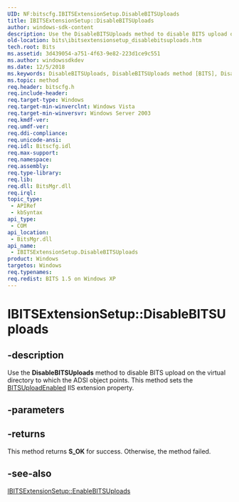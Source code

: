 ```yaml
---
UID: NF:bitscfg.IBITSExtensionSetup.DisableBITSUploads
title: IBITSExtensionSetup::DisableBITSUploads
author: windows-sdk-content
description: Use the DisableBITSUploads method to disable BITS upload on the virtual directory to which the ADSI object points. This method sets the BITSUploadEnabled IIS extension property.
old-location: bits\ibitsextensionsetup_disablebitsuploads.htm
tech.root: Bits
ms.assetid: 3d439054-a751-4f63-9e82-223d1ce9c551
ms.author: windowssdkdev
ms.date: 12/5/2018
ms.keywords: DisableBITSUploads, DisableBITSUploads method [BITS], DisableBITSUploads method [BITS],IBITSExtensionSetup interface, IBITSExtensionSetup interface [BITS],DisableBITSUploads method, IBITSExtensionSetup.DisableBITSUploads, IBITSExtensionSetup::DisableBITSUploads, _drz_ibitsextensionsetup_disablebitsuploads, bits.ibitsextensionsetup_disablebitsuploads, bitscfg/IBITSExtensionSetup::DisableBITSUploads
ms.topic: method
req.header: bitscfg.h
req.include-header: 
req.target-type: Windows
req.target-min-winverclnt: Windows Vista
req.target-min-winversvr: Windows Server 2003
req.kmdf-ver: 
req.umdf-ver: 
req.ddi-compliance: 
req.unicode-ansi: 
req.idl: Bitscfg.idl
req.max-support: 
req.namespace: 
req.assembly: 
req.type-library: 
req.lib: 
req.dll: BitsMgr.dll
req.irql: 
topic_type:
 - APIRef
 - kbSyntax
api_type:
 - COM
api_location:
 - BitsMgr.dll
api_name:
 - IBITSExtensionSetup.DisableBITSUploads
product: Windows
targetos: Windows
req.typenames: 
req.redist: BITS 1.5 on Windows XP
---
```


# IBITSExtensionSetup::DisableBITSUploads


## -description


Use the 
<b>DisableBITSUploads</b> method to disable BITS upload on the virtual directory to which the ADSI object points. This method sets the 
<a href="https://msdn.microsoft.com/08a40cc1-ec6d-4b65-971a-15c7b06df148">BITSUploadEnabled</a> IIS extension property.


## -parameters






## -returns



This method returns <b>S_OK</b> for success. Otherwise, the method failed.




## -see-also




<a href="https://msdn.microsoft.com/5b68dea2-f9a7-4a99-93d3-62c4f24b769f">IBITSExtensionSetup::EnableBITSUploads</a>
 

 

